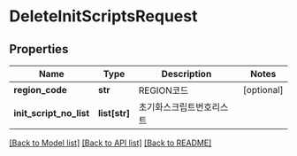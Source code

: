 # DeleteInitScriptsRequest

## Properties
Name | Type | Description | Notes
------------ | ------------- | ------------- | -------------
**region_code** | **str** | REGION코드 | [optional] 
**init_script_no_list** | **list[str]** | 초기화스크립트번호리스트 | 

[[Back to Model list]](../README.md#documentation-for-models) [[Back to API list]](../README.md#documentation-for-api-endpoints) [[Back to README]](../README.md)


